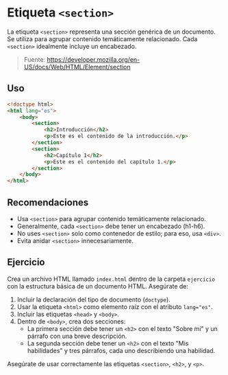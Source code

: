 # Etiqueta `<section>`

La etiqueta `<section>` representa una sección genérica de un documento. Se utiliza para agrupar contenido temáticamente relacionado. Cada `<section>` idealmente incluye un encabezado.

> Fuente: https://developer.mozilla.org/en-US/docs/Web/HTML/Element/section

## Uso

```html
<!doctype html>
<html lang="es">
    <body>
        <section>
            <h2>Introducción</h2>
            <p>Este es el contenido de la introducción.</p>
        </section>
        <section>
            <h2>Capítulo 1</h2>
            <p>Este es el contenido del capítulo 1.</p>
        </section>
    </body>
</html>
```

## Recomendaciones

- Usa `<section>` para agrupar contenido temáticamente relacionado.
- Generalmente, cada `<section>` debe tener un encabezado (h1-h6).
- No uses `<section>` solo como contenedor de estilo; para eso, usa `<div>`.
- Evita anidar `<section>` innecesariamente.

## Ejercicio

Crea un archivo HTML llamado `index.html` dentro de la carpeta `ejercicio` con la estructura básica de un documento HTML. Asegúrate de:

1. Incluir la declaración del tipo de documento (`doctype`).
2. Usar la etiqueta `<html>` como elemento raíz con el atributo `lang="es"`.
3. Incluir las etiquetas `<head>` y `<body>`.
4. Dentro de `<body>`, crea dos secciones:
   - La primera sección debe tener un `<h2>` con el texto "Sobre mí" y un párrafo con una breve descripción.
   - La segunda sección debe tener un `<h2>` con el texto "Mis habilidades" y tres párrafos, cada uno describiendo una habilidad.

Asegúrate de usar correctamente las etiquetas `<section>`, `<h2>`, y `<p>`.
